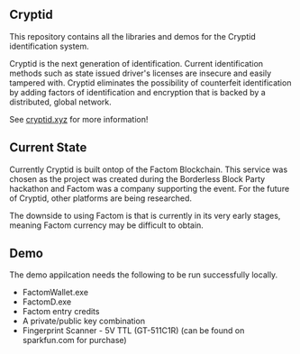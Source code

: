 Cryptid
---
This repository contains all the libraries and demos for the Cryptid identification system.

Cryptid is the next generation of identification. Current identification methods such as state issued driver's licenses are insecure and easily tampered with. Cryptid eliminates the possibility of counterfeit identification by adding factors of identification and encryption that is backed by a distributed, global network.

See [cryptid.xyz](http://cryptid.xyz/) for more information!

Current State
---
Currently Cryptid is built ontop of the Factom Blockchain. This service was chosen as the project was created during the Borderless Block Party hackathon and Factom was a company supporting the event. For the future of Cryptid, other platforms are being researched.

The downside to using Factom is that is currently in its very early stages, meaning Factom currency may be difficult to obtain.

Demo
---

The demo appilcation needs the following to be run successfully locally.
- FactomWallet.exe
- FactomD.exe
- Factom entry credits
- A private/public key combination
- Fingerprint Scanner - 5V TTL (GT-511C1R) (can be found on sparkfun.com for purchase)


